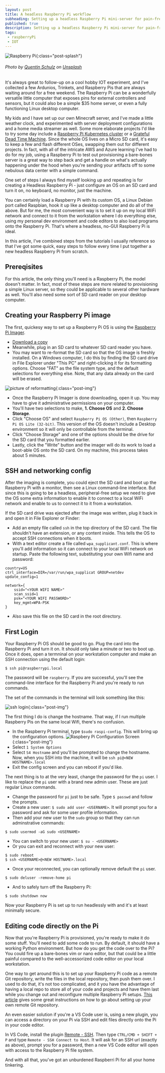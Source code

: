 ```yaml
---
layout: post
title: A headless Raspberry Pi workflow
subheading: Setting up a headless Raspberry Pi mini-server for pain-free, peripheral-free programming
published: true
description: Setting up a headless Raspberry Pi mini-server for pain-free, peripheral-free programming
tags: 
 - raspberryPi
 - IOT 
---
```


![Raspberry Pi](/assets/img/rpi/rpi.jpg){:class="post-splash"}
###### Photo by [Quentin Schulz](https://unsplash.com/@0leil) on [Unsplash](https://unsplash.com/photos/51nYPDEafWc)

It's always great to follow-up on a cool hobby IOT experiment, and I've collected a few Ardunios, Trinkets, and Raspberry Pis that are always waiting around for a free weekend. The Raspberry Pi can be a wonderfully versatile little computer that exposes pins for external controllers and sensors, but it could also be a simple $35 home server, or even a fully functioning Linux desktop computer. 

My kids and I have set up our own Minecraft server, and I've made a little weather clock, and experimented with server deployment configurations and a home media streamer as well. Some more elaborate projects I'd like to try some day include a [Raspberry Pi Kubernetes cluster](https://ubuntu.com/tutorials/how-to-kubernetes-cluster-on-raspberry-pi#1-overview) or a [Grateful Dead Time Machine](https://www.gratefuldeadtimemachine.com/build-your-own). Since the whole OS lives on a Micro SD card, it's easy to keep a few and flash different OSes, swapping them out for different projects. In fact, with all of the intricate AWS and Azure learning I've had to do for my job, using a Raspberry Pi to test out provisioning a bare-bones server is a great way to step back and get a handle on what's actually happening under the hood when you're sending your artifacts off to some nebulous data center with a simple command.

One set of steps I always find myself looking up and repeating is for creating a Headless Raspberry Pi - just configure an OS on an SD card and turn it on, no keyboard, no monitor, just the machine.

 You can certainly load a Raspberry Pi with its custom OS, a Linux Debian port called Raspbian, hook it up like a desktop computer and do all of the above. But for me, the most convenient way is to set it up on my local WiFi network and connect to it from the workstation where I do everything else, using my personal dev environment and code editors to also load programs onto the Raspberry Pi. That's where a headless, no-GUI Raspberry Pi is ideal.

In this article, I've combined steps from the tutorials I usually reference so that I've got some quick, easy steps to follow every time I put together a new headless Raspberry Pi from scratch.

## Prereqisites

For this article, the only thing you'll need is a Raspberry Pi, the model doesn't matter. In fact, most of these steps are more related to provisioning a simple Linux server, so they could be applicable to several other hardware as well. You'll also need some sort of SD card reader on your desktop computer.

## Creating your Raspberry Pi image

The first, quickesy way to set up a Raspberry Pi OS is using the [Raspberry Pi Imager](https://www.raspberrypi.com/software/). 

- [Download a copy](https://www.raspberrypi.com/software/)
- Meanwhile, plug in an SD card to whatever SD card reader you have. 
- You may want to re-format the SD card so that the OS image is freshly installed. On a Windows computer, I do this by finding the SD card drive in File Explorer under "This PC" and right-clicking it for its formatting options. Choose "FAT" as the file system type, and the default selections for everything else. Note, that any data already on the card will be erased.

![picture of reformatting](/assets/img/rpi/rpi-reformatting-screen.png){:class="post-img"}

- Once the Raspberry Pi Imager is done downloading, open it up. You may have to give it administrative permissions on your computer.
- You'll have two selections to make, __1. Choose OS__ and __2. Choose Storage__.
- Click "Choose OS" and select `Raspberry Pi OS (Other)`, then `Raspberry Pi OS Lite (32-bit)`. This version of the OS doesn't include a Desktop environment so it will only be controllable from the terminal.
- Click "Choose Storage" and one of the options should be the drive for the SD card that you formatted earlier.
- Lastly, click the "Write" button and the imager will do its work to load a boot-able OS onto the SD card. On my machine, this process takes about 5 minutes.

## SSH and networking config

After the imaging is complete, you could eject the SD card and boot up the Raspberry Pi with a monitor, then see a Linux command-line interface. But since this is going to be a headless, peripheral-free setup we need to give the OS some extra information to enable it to connect to a local WiFi network and enable to us to connect it to it from a workstation.

If the SD card drive was ejected after the image was written, plug it back in and open it in File Explorer or Finder:

 - Add an empty file called `ssh` in the top directory of the SD card. The file shouldn't have an extension, or any content inside. This tells the OS to accept SSH connections when it boots.
 - With a text editor create a file called `wpa_supplicant.conf`. This is where you'll add information so it can connect to your local WiFi network on startup. Paste the following text, substituting your own Wifi name and password:

```
country=US
ctrl_interface=DIR=/var/run/wpa_supplicat GROUP=netdev
update_config=1

network={
	ssid="<YOUR WIFI NAME>"
	scan_ssid=1
	psk="<YOUR WIFI PASSWORD>"
	key_mgmt=WPA-PSK
}
 ```
 - Also save this file on the SD card in the root directory.

## First Login

 Your Raspberry Pi OS should be good to go. Plug the card into the Raspberry Pi and turn it on. It should only take a minute or two to boot up. Once it does, open a termninal on your workstation computer and make an SSH connection using the default login:
```
$ ssh pi@raspberrypi.local
```
 The password will be `raspberry`. If you are successful, you'll see the command-line interface for the Raspberry Pi and you're ready to run commands.

 The set of the commands in the terminal will look something like this:

![ssh login](/assets/img/rpi/rpi-ssh-login.png){:class="post-img"}

 The first thing I do is change the hostname. That way, if I run multiple Raspberry Pis on the same local Wifi, there's no confusion. 

  - In the Raspberry Pi terminal, type `$sudo raspi-config`. This will bring up the configuration options.
![Raspbery Pi Configuration Screen](/assets/img/rpi/rpi-raspi-config.png){:class="post-img"}
 - Select `1 System Options`
 - Select `S4 Hostname` and you'll be prompted to change the hostname. Now, when you SSH into the machine, it will be `ssh pi@<NEW HOSTNAME>.local`
 - Exit the config screen and you can reboot if you'd like.

 The next thing is to at the very least, change the password for the `pi` user. I like to replace the `pi` user with a brand new admin user. These are just regular Linux commands.

 - Change the password for `pi` just to be safe. Type `$ passwd` and follow the prompts.
 - Create a new user: `$ sudo add user <USERNAME>`. It will prompt you for a password and ask for some user profile information. 
 - Then add your new user to the `sudo` group so that they can run adminstrative commands:
 ```
 $ sudo usermod -aG sudo <USERNAME>
 ```
 - You can switch to your new user: `$ su - <USERNAME>`
 - Or you can exit and reconnect with your new user: 
 ```
 $ sudo reboot
 $ ssh <USERNAME>@<NEW HOSTNAME>.local
 ```
 - Once your reconnected, you can optionally remove default the `pi` user.
 ```
 $ sudo deluser -remove-home pi
 ```
  - And to safely turn off the Raspberry Pi:
```
$ sudo shutdown now
```

Now your Raspberry Pi is set up to run headlessly with and it's at least minimally secure.

## Editing code directly on the Pi

Now that you're Raspberry Pi is provisioned, you're ready to make it do some stuff. You'll need to add some code to run. By default, it should have a working Python environment. But how do you get the code over to the Pi? You could fire up a bare-bones vim or nano editor, but that could be a little painful compared to the well-accessorized code editor on your local workstation. 

One way to get around this is to set up your Raspberry Pi code as a remote Git repository, write the files in the local repository, then push them over. I used to do that, it's not too complicated, and it you have the advantage of having a local repo to store all of your code and projects and have them last while you change out and reconfigure multiple Raspberry Pi setups. [This article]() gives some great instructions on how to go about setting up your own remote Git repository.

An even easier solution if you're a VS Code user is, using a new plugin, you can access a directory on your Pi via SSH and edit files directly onto the Pi in your code editor. 

In VS Code, install the plugin [Remote - SSH](https://marketplace.visualstudio.com/items?itemName=ms-vscode-remote.remote-ssh). Then type `CTRL/CMD + SHIFT + P` and type `Remote - SSH Connect to Host`. It will ask for an SSH url (exactly as above), prompt you for a password, then a new VS Code editor will open with access to the Raspberry Pi file system. 

And with all that, you've got an unburdened Raspberri Pi for all your home tinkering.
